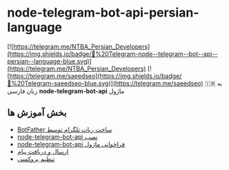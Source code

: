 # node-telegram-bot-api-persian-language

[![https://telegram.me/NTBA_Persian_Developers](https://img.shields.io/badge/💬%20Telegram-node--telegram--bot--api--persian--language-blue.svg)](https://telegram.me/NTBA_Persian_Developers)
[![https://telegram.me/saeedseo](https://img.shields.io/badge/💬%20Telegram-saeedseo-blue.svg)](https://telegram.me/saeedseo)
🇮🇷 به زبان فارسی **node-telegram-bot-api** ماژول



## بخش آموزش ها 

* [BotFather ساخت ربات تلگرام توسط][create-a-bot]
* [node-telegram-bot-api نصب][install-node-telegram-bot-api]
* [node-telegram-bot-api فراخوانی ماژول][usage-node-telegram-bot-api]
* [ارسال و دریافت پیام][how-to-send-a-message]
* [تنظیم پروکسی][set-proxy]




[create-a-bot]:https://github.com/saeedhei/node-telegram-bot-api-persian-language/blob/master/tutorials/create-a-bot.md
[install-node-telegram-bot-api]:https://github.com/saeedhei/node-telegram-bot-api-persian-language/blob/master/tutorials/install-node-telegram-bot-api.md
[usage-node-telegram-bot-api]:https://github.com/saeedhei/node-telegram-bot-api-persian-language/blob/master/tutorials/usage-node-telegram-bot-api.md
[how-to-send-a-message]:https://github.com/saeedhei/node-telegram-bot-api-persian-language/blob/master/tutorials/how-to-send-a-message.md
[set-proxy]:https://github.com/saeedhei/node-telegram-bot-api-persian-language/blob/master/tutorials/set-proxy.md



